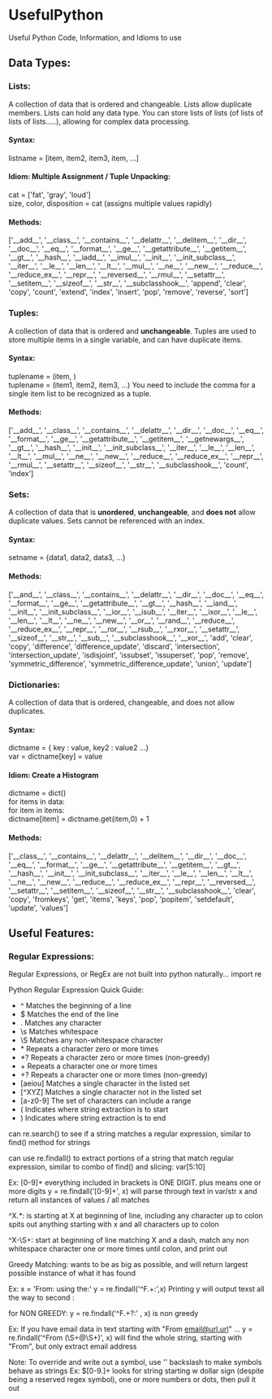 # UsefulPython
Useful Python Code, Information, and Idioms to use


## Data Types:
### Lists:
A collection of data that is ordered and changeable. Lists allow duplicate members. Lists can hold any data type.
You can store lists of lists (of lists of lists of lists.....), allowing for complex data processing.

#### Syntax:
listname = [item, item2, item3, item, ...]

#### Idiom: Multiple Assignment / Tuple Unpacking:
cat = ['fat', 'gray', 'loud']  
size, color, disposition = cat (assigns multiple values rapidly)

#### Methods:
['\_\_add__', '\_\_class__', '\_\_contains__', '\_\_delattr__', '\_\_delitem__', '\_\_dir__', '\_\_doc__', '\_\_eq__', '\_\_format\_\_', '\_\_ge__', '\_\_getattribute\_\_', '\_\_getitem__', '\_\_gt__', '\_\_hash__', '\_\_iadd__', '\_\_imul__', '\_\_init__', '\_\_init_subclass__', '\_\_iter__', '\_\_le__', '\_\_len__', '\_\_lt__', '\_\_mul__', '\_\_ne__', '\_\_new__', '\_\_reduce__', '\_\_reduce_ex__', '\_\_repr__', '\_\_reversed__', '\_\_rmul__', '\_\_setattr__', '\_\_setitem__', '\_\_sizeof__', '\_\_str__', '\_\_subclasshook__', 'append', 'clear', 'copy', 'count', 'extend', 'index', 'insert', 'pop', 'remove', 'reverse', 'sort']

### Tuples:
A collection of data that is ordered and **unchangeable**. Tuples are used to store multiple items in a single variable, and can have duplicate items.

#### Syntax:
tuplename = (item, )  
tuplename = (item1, item2, item3, ...)
You need to include the comma for a single item list to be recognized as a tuple.  

#### Methods:
['\_\_add__', '\_\_class__', '\_\_contains__', '\_\_delattr__', '\_\_dir__', '\_\_doc__', '\_\_eq__', '\_\_format__', '\_\_ge__', '\_\_getattribute__', '\_\_getitem__', '\_\_getnewargs__', '\_\_gt__', '\_\_hash__', '\_\_init__', '\_\_init_subclass__', '\_\_iter__', '\_\_le__', '\_\_len__', '\_\_lt__', '\_\_mul__', '\_\_ne__', '\_\_new__', '\_\_reduce__', '\_\_reduce_ex__', '\_\_repr__', '\_\_rmul__', '\_\_setattr__', '\_\_sizeof__', '\_\_str__', '\_\_subclasshook__', 'count', 'index']

### Sets:
A collection of data that is **unordered**, **unchangeable**, and **does not** allow duplicate values. Sets cannot be referenced with an index.

#### Syntax:
setname = {data1, data2, data3, ...}

#### Methods:
['\_\_and__', '\_\_class__', '\_\_contains__', '\_\_delattr__', '\_\_dir__', '\_\_doc__', '\_\_eq__', '\_\_format__', '\_\_ge__', '\_\_getattribute__', '\_\_gt__', '\_\_hash__', '\_\_iand__', '\_\_init__', '\_\_init_subclass__', '\_\_ior__', '\_\_isub__', '\_\_iter__', '\_\_ixor__', '\_\_le__', '\_\_len__', '\_\_lt__', '\_\_ne__', '\_\_new__', '\_\_or__', '\_\_rand__', '\_\_reduce__', '\_\_reduce_ex__', '\_\_repr__', '\_\_ror__', '\_\_rsub__', '\_\_rxor__', '\_\_setattr__', '\_\_sizeof__', '\_\_str__', '\_\_sub__', '\_\_subclasshook__', '\_\_xor__', 'add', 'clear', 'copy', 'difference', 'difference_update', 'discard', 'intersection', 'intersection_update', 'isdisjoint', 'issubset', 'issuperset', 'pop', 'remove', 'symmetric_difference', 'symmetric_difference_update', 'union', 'update']

### Dictionaries:
A collection of data that is ordered, changeable, and does not allow duplicates.

#### Syntax:
dictname = { key : value,  key2 : value2 ...}  
var = dictname[key] = value

#### Idiom: Create a Histogram
dictname = dict()  
for items in data:  
  for item in items:  
    dictname[item] = dictname.get(item,0) + 1

#### Methods:
['\_\_class__', '\_\_contains__', '\_\_delattr__', '\_\_delitem__', '\_\_dir__', '\_\_doc__', '\_\_eq__', '\_\_format__', '\_\_ge__', '\_\_getattribute__', '\_\_getitem__', '\_\_gt__', '\_\_hash__', '\_\_init__', '\_\_init_subclass__', '\_\_iter__', '\_\_le__', '\_\_len__', '\_\_lt__', '\_\_ne__', '\_\_new__', '\_\_reduce__', '\_\_reduce_ex__', '\_\_repr__', '\_\_reversed__', '\_\_setattr__', '\_\_setitem__', '\_\_sizeof__', '\_\_str__', '\_\_subclasshook__', 'clear', 'copy', 'fromkeys', 'get', 'items', 'keys', 'pop', 'popitem', 'setdefault', 'update', 'values']

## Useful Features:


### Regular Expressions:
Regular Expressions, or RegEx are not built into python naturally... import re

Python Regular Expression Quick Guide:
* ^        Matches the beginning of a line
* $        Matches the end of the line
* .        Matches any character
* \s       Matches whitespace
* \S       Matches any non-whitespace character
* \*        Repeats a character zero or more times
* *?       Repeats a character zero or more times (non-greedy)
* \+        Repeats a character one or more times
* +?       Repeats a character one or more times (non-greedy)
* [aeiou]  Matches a single character in the listed set
* [^XYZ]   Matches a single character not in the listed set
* [a-z0-9] The set of characters can include a range
* (        Indicates where string extraction is to start
* )        Indicates where string extraction is to end

can re.search() to see if a string matches a regular expression, similar to find() method for strings

can use re.findall() to extract portions of a string that match regular expression, similar to combo of find() and slicing: var[5:10]

Ex:
[0-9]+
everything included in brackets is ONE DIGIT. plus means one or more digits
y = re.findall('[0-9]+', x)
will parse through text in var/str x and return all instances of values / all matches

^X.*: is starting at X at beginning of line, including any character up to colon
spits out anything starting with x and all characters up to colon

^X-\S+:
start at beginning of line matching X and a dash, match any non whitespace character one or more times until colon, and print out


Greedy Matching: wants to be as big as possible, and will return largest possible instance of what it has found

Ex:
x = 'From: using the:'
y = re.findall('^F.+:',x)
Printing y will output texst all the way to second :

for NON GREEDY:
y = re.findall('^F.+?:' , x) is non greedy

Ex:
If you have email data in text starting with "From email@url.url" ... 
y = re.findall('^From (\S+@\S+)', x)
will find the whole string, starting with "From", but only extract email address

Note: To override and write out a symbol, use '\' backslash to make symbols behave as strings
Ex: \$[0-9.]+
looks for string starting w dollar sign (despite being a reserved regex symbol), one or more numbers or dots, then pull it out

